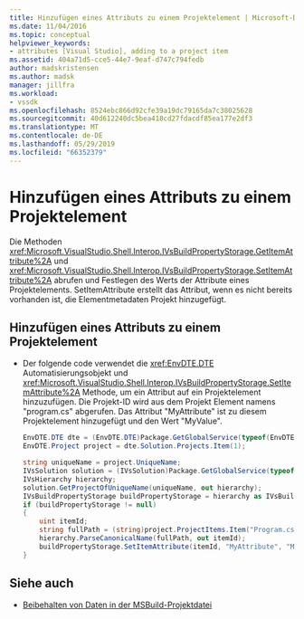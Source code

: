 ```yaml
---
title: Hinzufügen eines Attributs zu einem Projektelement | Microsoft-Dokumentation
ms.date: 11/04/2016
ms.topic: conceptual
helpviewer_keywords:
- attributes [Visual Studio], adding to a project item
ms.assetid: 404a71d5-cce5-44e7-9eaf-d747c794fedb
author: madskristensen
ms.author: madsk
manager: jillfra
ms.workload:
- vssdk
ms.openlocfilehash: 8524ebc866d92cfe39a19dc79165da7c38025628
ms.sourcegitcommit: 40d612240dc5bea418cd27fdacdf85ea177e2df3
ms.translationtype: MT
ms.contentlocale: de-DE
ms.lasthandoff: 05/29/2019
ms.locfileid: "66352379"
---
```

# <a name="add-an-attribute-to-a-project-item"></a>Hinzufügen eines Attributs zu einem Projektelement
Die Methoden <xref:Microsoft.VisualStudio.Shell.Interop.IVsBuildPropertyStorage.GetItemAttribute%2A> und <xref:Microsoft.VisualStudio.Shell.Interop.IVsBuildPropertyStorage.SetItemAttribute%2A> abrufen und Festlegen des Werts der Attribute eines Projektelements. SetItemAttribute erstellt das Attribut, wenn es nicht bereits vorhanden ist, die Elementmetadaten Projekt hinzugefügt.

## <a name="add-an-attribute-to-a-project-item"></a>Hinzufügen eines Attributs zu einem Projektelement

- Der folgende code verwendet die <xref:EnvDTE.DTE> Automatisierungsobjekt und <xref:Microsoft.VisualStudio.Shell.Interop.IVsBuildPropertyStorage.SetItemAttribute%2A> Methode, um ein Attribut auf ein Projektelement hinzuzufügen. Die Projekt-ID wird aus dem Projekt Element namens "program.cs" abgerufen. Das Attribut "MyAttribute" ist zu diesem Projektelement hinzugefügt und den Wert "MyValue".

    ```csharp
    EnvDTE.DTE dte = (EnvDTE.DTE)Package.GetGlobalService(typeof(EnvDTE.DTE));
    EnvDTE.Project project = dte.Solution.Projects.Item(1);

    string uniqueName = project.UniqueName;
    IVsSolution solution = (IVsSolution)Package.GetGlobalService(typeof(SVsSolution));
    IVsHierarchy hierarchy;
    solution.GetProjectOfUniqueName(uniqueName, out hierarchy);
    IVsBuildPropertyStorage buildPropertyStorage = hierarchy as IVsBuildPropertyStorage;
    if (buildPropertyStorage != null)
    {
        uint itemId;
        string fullPath = (string)project.ProjectItems.Item("Program.cs").Properties.Item("FullPath").Value;
        hierarchy.ParseCanonicalName(fullPath, out itemId);
        buildPropertyStorage.SetItemAttribute(itemId, "MyAttribute", "MyValue");
    }

    ```

## <a name="see-also"></a>Siehe auch
- [Beibehalten von Daten in der MSBuild-Projektdatei](../extensibility/internals/persisting-data-in-the-msbuild-project-file.md)
